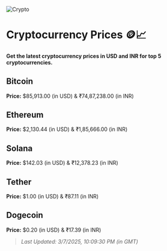 
![Crypto](https://www.techguide.com.au/wp-content/uploads/2020/11/crypto3.jpeg)

# Cryptocurrency Prices 🪙📈

#### Get the latest cryptocurrency prices in USD and INR for top 5 cryptocurrencies.

## Bitcoin

**Price:** $85,913.00 (in USD) & ₹74,87,238.00 (in INR)

## Ethereum

**Price:** $2,130.44 (in USD) & ₹1,85,666.00 (in INR)

## Solana

**Price:** $142.03 (in USD) & ₹12,378.23 (in INR)

## Tether

**Price:** $1.00 (in USD) & ₹87.11 (in INR)

## Dogecoin

**Price:** $0.20 (in USD) & ₹17.39 (in INR)

> _Last Updated: 3/7/2025, 10:09:30 PM (in GMT)_
